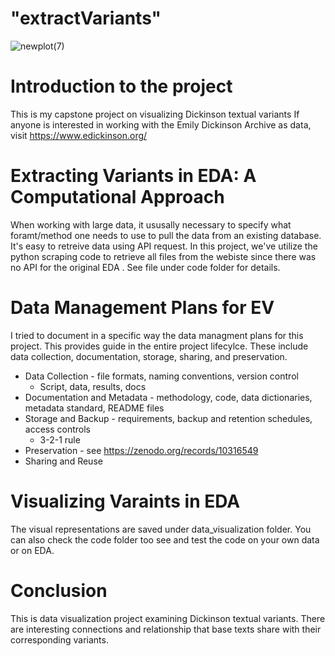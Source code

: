 # "extractVariants" 
![newplot(7)](https://github.com/bfiliks/extractVariants/assets/37164388/940199dc-5f7a-47be-b020-477b5eebf2c9)

# Introduction to the project
This is my capstone project on visualizing Dickinson textual variants If anyone is interested in working with the Emily Dickinson Archive as data, visit https://www.edickinson.org/


# Extracting Variants in EDA: A Computational Approach
When working with large data, it ususally necessary to specify what foramt/method one needs to use to pull the data from an existing database. 
It's easy to retreive data using API request. In this project, we've utilize the python scraping code to retrieve all files from the webiste since there was no API for the original EDA . See file under code folder for details.


# Data Management Plans for EV
I tried to document in a specific way the data managment plans for this project.
This provides guide in the entire project lifecylce. These include data collection, documentation, storage, sharing, and preservation.
* Data Collection - file formats, naming conventions, version control
    * Script, data, results, docs
* Documentation and Metadata - methodology, code, data dictionaries, metadata standard, README files
* Storage and Backup -  requirements, backup and retention schedules, access controls
    * 3-2-1 rule
* Preservation - see https://zenodo.org/records/10316549
* Sharing and Reuse

# Visualizing Varaints in EDA
The visual representations are saved under data_visualization folder. You can also check the code folder too see and test the code on your own data or on EDA.

# Conclusion
This is data visualization project examining Dickinson textual variants. There are interesting connections and relationship that base texts share with their corresponding variants. 
